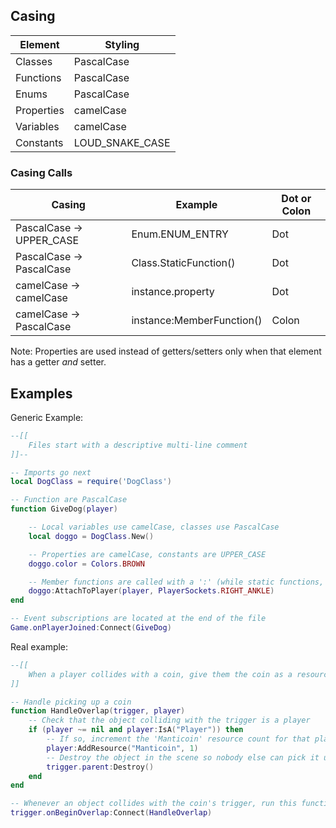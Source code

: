 ## Casing

Element | Styling
--- | ---
Classes | PascalCase
Functions | PascalCase
Enums | PascalCase
Properties | camelCase
Variables | camelCase
Constants | LOUD_SNAKE_CASE

### Casing Calls

Casing | Example | Dot or Colon
--- | --- | ---
PascalCase -> UPPER_CASE | Enum.ENUM_ENTRY | Dot
PascalCase -> PascalCase | Class.StaticFunction() | Dot
camelCase -> camelCase | instance.property | Dot
camelCase -> PascalCase | instance:MemberFunction() | Colon

Note: Properties are used instead of getters/setters only when that element has a getter _and_ setter.

## Examples

Generic Example:

```lua
--[[
    Files start with a descriptive multi-line comment
]]--

-- Imports go next
local DogClass = require('DogClass')

-- Function are PascalCase
function GiveDog(player)

    -- Local variables use camelCase, classes use PascalCase
    local doggo = DogClass.New()

    -- Properties are camelCase, constants are UPPER_CASE
    doggo.color = Colors.BROWN

    -- Member functions are called with a ':' (while static functions, see above, are called with a '.')
    doggo:AttachToPlayer(player, PlayerSockets.RIGHT_ANKLE)
end

-- Event subscriptions are located at the end of the file
Game.onPlayerJoined:Connect(GiveDog)
```

Real example:

```lua
--[[
    When a player collides with a coin, give them the coin as a resource and remove the coin from the world
]]

-- Handle picking up a coin
function HandleOverlap(trigger, player)
    -- Check that the object colliding with the trigger is a player
    if (player ~= nil and player:IsA("Player")) then
        -- If so, increment the 'Manticoin' resource count for that player
        player:AddResource("Manticoin", 1)
        -- Destroy the object in the scene so nobody else can pick it up
        trigger.parent:Destroy()
    end
end

-- Whenever an object collides with the coin's trigger, run this function
trigger.onBeginOverlap:Connect(HandleOverlap)
```
